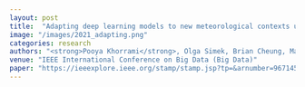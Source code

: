 ```yaml
---
layout: post
title:  "Adapting deep learning models to new meteorological contexts using transfer learning"
image: "/images/2021_adapting.png"
categories: research
authors: "<strong>Pooya Khorrami</strong>, Olga Simek, Brian Cheung, Mark Veillette, Rumen Dangovski, Ileana Rugina, Marin Soljacic, Pulkit Agrawal"
venue: "IEEE International Conference on Big Data (Big Data)"
paper: "https://ieeexplore.ieee.org/stamp/stamp.jsp?tp=&arnumber=9671451"
---
```

